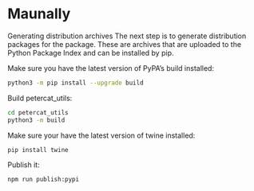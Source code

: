 # Maunally

Generating distribution archives
The next step is to generate distribution packages for the package. These are archives that are uploaded to the Python Package Index and can be installed by pip.

Make sure you have the latest version of PyPA’s build installed:

```bash
python3 -m pip install --upgrade build
```

Build petercat_utils:

```bash
cd petercat_utils
python3 -m build
```

Make sure your have the latest version of twine installed:

```bash
pip install twine
```

Publish it:
```bash
npm run publish:pypi
```